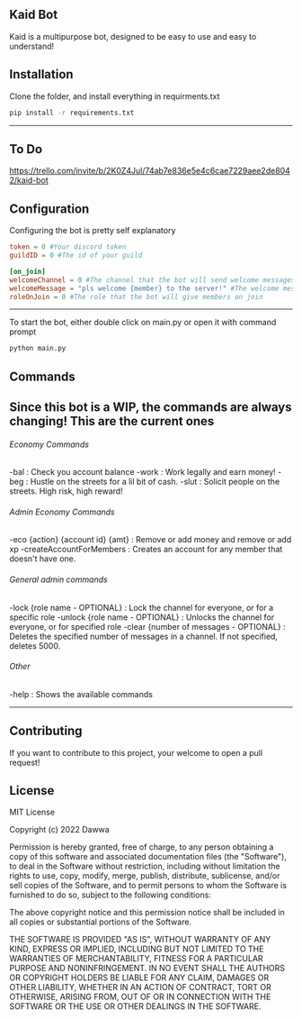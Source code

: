 ## Kaid Bot

Kaid is a multipurpose bot, designed to be easy to use and easy to understand!

## Installation

Clone the folder, and install everything in requirments.txt

```bash
pip install -r requirements.txt
```

---
## To Do
https://trello.com/invite/b/2K0Z4Jul/74ab7e836e5e4c6cae7229aee2de8042/kaid-bot

## Configuration

Configuring the bot is pretty self explanatory

```toml
token = 0 #Your discord token
guildID = 0 #The id of your guild

[on_join]
welcomeChannel = 0 #The channel that the bot will send welcome messages to
welcomeMessage = "pls welcome {member} to the server!" #The welcome message
roleOnJoin = 0 #The role that the bot will give members on join
```
---

To start the bot, either double click on main.py or open it with command prompt

```bash
python main.py
```
## Commands
Since this bot is a WIP, the commands are always changing! This are the current ones
---

###### Economy Commands
-bal : Check you account balance
-work : Work legally and earn money!
-beg : Hustle on the streets for a lil bit of cash.
-slut : Solicit people on the streets. High risk, high reward!
###### Admin Economy Commands
-eco {action} {account id} {amt} : Remove or add money and remove or add xp
-createAccountForMembers : Creates an account for any member that doesn't have one.
###### General admin commands
-lock {role name - OPTIONAL} : Lock the channel for everyone, or for a specific role
-unlock {role name - OPTIONAL} : Unlocks the channel for everyone, or for specified role
-clear {number of messages - OPTIONAL} : Deletes the specified number of messages in a channel. If not specified, deletes 5000.
###### Other
-help : Shows the available commands

---

## Contributing
If you want to contribute to this project, your welcome to open a pull request!

## License
MIT License

Copyright (c) 2022 Dawwa

Permission is hereby granted, free of charge, to any person obtaining a copy
of this software and associated documentation files (the "Software"), to deal
in the Software without restriction, including without limitation the rights
to use, copy, modify, merge, publish, distribute, sublicense, and/or sell
copies of the Software, and to permit persons to whom the Software is
furnished to do so, subject to the following conditions:

The above copyright notice and this permission notice shall be included in all
copies or substantial portions of the Software.

THE SOFTWARE IS PROVIDED "AS IS", WITHOUT WARRANTY OF ANY KIND, EXPRESS OR
IMPLIED, INCLUDING BUT NOT LIMITED TO THE WARRANTIES OF MERCHANTABILITY,
FITNESS FOR A PARTICULAR PURPOSE AND NONINFRINGEMENT. IN NO EVENT SHALL THE
AUTHORS OR COPYRIGHT HOLDERS BE LIABLE FOR ANY CLAIM, DAMAGES OR OTHER
LIABILITY, WHETHER IN AN ACTION OF CONTRACT, TORT OR OTHERWISE, ARISING FROM,
OUT OF OR IN CONNECTION WITH THE SOFTWARE OR THE USE OR OTHER DEALINGS IN THE
SOFTWARE.
